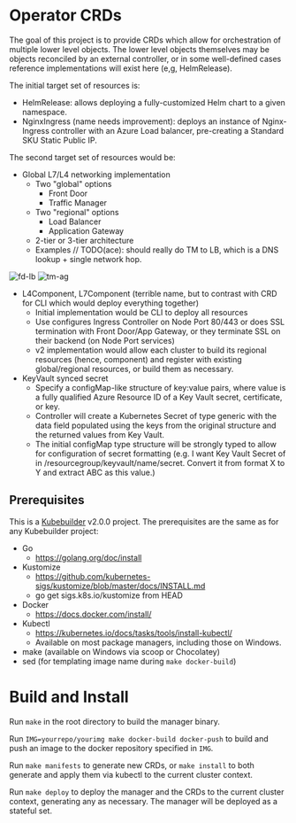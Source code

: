 # Operator CRDs

The goal of this project is to provide CRDs which allow for orchestration of multiple lower level objects. The lower level objects themselves may be objects reconciled by an external controller, or in some well-defined cases reference implementations will exist here (e,g, HelmRelease).

The initial target set of resources is:
- HelmRelease: allows deploying a fully-customized Helm chart to a given namespace.
- NginxIngress (name needs improvement): deploys an instance of Nginx-Ingress controller with an Azure Load balancer, pre-creating a Standard SKU Static Public IP.

The second target set of resources would be:
- Global L7/L4 networking implementation
  - Two "global" options
  	- Front Door
    - Traffic Manager
  - Two "regional" options
  	- Load Balancer
    - Application Gateway
  - 2-tier or 3-tier architecture
  - Examples // TODO(ace): should really do TM to LB, which is a DNS lookup + single network hop.
  
![fd-lb](https://user-images.githubusercontent.com/6800857/59407030-8c058800-8d9f-11e9-9355-518c757b6a2c.png)
![tm-ag](https://user-images.githubusercontent.com/6800857/59406928-37620d00-8d9f-11e9-94c4-3097e8951733.png)

  - L4Component, L7Component (terrible name, but to contrast with CRD for CLI which would deploy everything together)
  	- Initial implementation would be CLI to deploy all resources
    - Use configures Ingress Controller on Node Port 80/443 or does SSL termination with Front Door/App Gateway, or they terminate SSL on their backend (on Node Port services)
    - v2 implementation would allow each cluster to build its regional resources (hence, component) and register with existing global/regional resources, or build them as necessary.
- KeyVault synced secret
	- Specify a configMap-like structure of key:value pairs, where value is a fully qualified Azure Resource ID of a Key Vault secret, certificate, or key. 
    - Controller will create a Kubernetes Secret of type generic with the data field populated using the keys from the original structure and the returned values from Key Vault.
    - The initial configMap type structure will be strongly typed to allow for configuration of secret formatting (e.g. I want Key Vault Secret of in /resourcegroup/keyvault/name/secret. Convert it from format X to Y and extract ABC as this value.)
## Prerequisites

This is a [Kubebuilder](https://github.com/kubernetes-sigs/kubebuilder) v2.0.0 project. The prerequisites are the same as for any Kubebuilder project:

- Go
    - https://golang.org/doc/install
- Kustomize
    - https://github.com/kubernetes-sigs/kustomize/blob/master/docs/INSTALL.md
    - go get sigs.k8s.io/kustomize from HEAD
- Docker
    - https://docs.docker.com/install/
- Kubectl
    - https://kubernetes.io/docs/tasks/tools/install-kubectl/
    - Available on most package managers, including those on Windows.
- make (available on Windows via scoop or Chocolatey)
- sed (for templating image name during `make docker-build`)

# Build and Install

Run `make` in the root directory to build the manager binary. 

Run `IMG=yourrepo/yourimg make docker-build docker-push` to build and push an image to the docker repository specified in `IMG`.

Run `make manifests` to generate new CRDs, or `make install` to both generate and apply them via kubectl to the current cluster context.

Run `make deploy` to deploy the manager and the CRDs to the current cluster context, generating any as necessary. The manager will be deployed as a stateful set.
